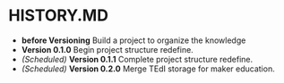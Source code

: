 # HISTORY.MD
 - __before Versioning__ Build a project to organize the knowledge
 - __Version 0.1.0__ Begin project structure redefine.
 - _(Scheduled)_ __Version 0.1.1__ Complete project structure redefine.
 - _(Scheduled)_ __Version 0.2.0__ Merge TEdI storage for maker education.